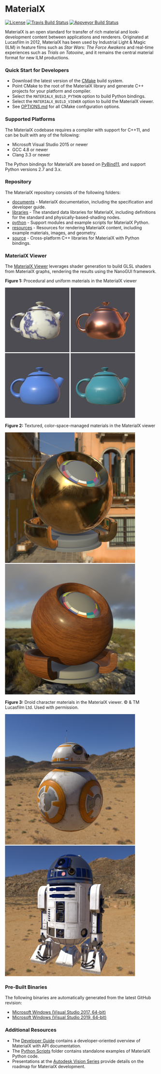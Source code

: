 # MaterialX

[![License](https://img.shields.io/badge/License-Apache%202.0-blue.svg)](https://github.com/materialx/MaterialX/blob/master/LICENSE.txt)
[![Travis Build Status](https://travis-ci.com/materialx/MaterialX.svg?branch=master)](https://travis-ci.com/materialx/MaterialX)
[![Appveyor Build Status](https://ci.appveyor.com/api/projects/status/pmlxnp5m1fve11k0?svg=true)](https://ci.appveyor.com/project/jstone-lucasfilm/materialx)

MaterialX is an open standard for transfer of rich material and look-development content between applications and renderers.  Originated at Lucasfilm in 2012, MaterialX has been used by Industrial Light & Magic (ILM) in feature films such as _Star Wars: The Force Awakens_ and real-time experiences such as _Trials on Tatooine_, and it remains the central material format for new ILM productions.

### Quick Start for Developers

- Download the latest version of the [CMake](https://cmake.org/) build system.
- Point CMake to the root of the MaterialX library and generate C++ projects for your platform and compiler.
- Select the `MATERIALX_BUILD_PYTHON` option to build Python bindings.
- Select the `MATERIALX_BUILD_VIEWER` option to build the MaterialX viewer.
- See [OPTIONS.md](OPTIONS.md) for all CMake configuration options.

### Supported Platforms

The MaterialX codebase requires a compiler with support for C++11, and can be built with any of the following:

- Microsoft Visual Studio 2015 or newer
- GCC 4.8 or newer
- Clang 3.3 or newer

The Python bindings for MaterialX are based on [PyBind11](https://github.com/pybind/pybind11), and support Python versions 2.7 and 3.x.

### Repository

The MaterialX repository consists of the following folders:

- [documents](documents) - MaterialX documentation, including the specification and developer guide.
- [libraries](libraries) - The standard data libraries for MaterialX, including definitions for the standard and physically-based-shading nodes.
- [python](python) - Support modules and example scripts for MaterialX Python.
- [resources](resources) - Resources for rendering MaterialX content, including example materials, images, and geometry.
- [source](source) - Cross-platform C++ libraries for MaterialX with Python bindings.

### MaterialX Viewer

The [MaterialX Viewer](documents/DeveloperGuide/Viewer.md) leverages shader generation to build GLSL shaders from MaterialX graphs, rendering the results using the NanoGUI framework.

**Figure 1:** Procedural and uniform materials in the MaterialX viewer
<p float="left">
  <img src="/documents/Images/MaterialXView_Marble.png" width="213" />
  <img src="/documents/Images/MaterialXView_Copper.png" width="213" /> 
  <img src="/documents/Images/MaterialXView_Plastic.png" width="213" /> 
  <img src="/documents/Images/MaterialXView_Carpaint.png" width="213" /> 
</p>

**Figure 2:** Textured, color-space-managed materials in the MaterialX viewer
<p float="left">
  <img src="/documents/Images/MaterialXView_TiledBrass.png" width="430" />
  <img src="/documents/Images/MaterialXView_TiledWood.png" width="430" /> 
</p>

**Figure 3:** Droid character materials in the MaterialX viewer. © & TM Lucasfilm Ltd. Used with permission.
<p float="left">
  <img src="/documents/Images/MaterialXView_BB8.png" width="430" />
  <img src="/documents/Images/MaterialXView_R2D2.png" width="430" /> 
</p>

### Pre-Built Binaries

The following binaries are automatically generated from the latest GitHub revision:

- [Microsoft Windows (Visual Studio 2017, 64-bit)](https://ci.appveyor.com/api/projects/jstone-lucasfilm/materialx/artifacts/build%2FMaterialX_Windows_VS2017_x64_Python37.zip?job=Environment%3A%20APPVEYOR_BUILD_WORKER_IMAGE%3DVisual%20Studio%202017%2C%20GENERATOR%3DVisual%20Studio%2015%202017%2C%20TOOLSET_NAME%3DVS2017%2C%20ARCH%3Dx64%2C%20PYTHON%3DC%3A%5CPython37-x64%2C%20PYTHON_NAME%3DPython37)
- [Microsoft Windows (Visual Studio 2019, 64-bit)](https://ci.appveyor.com/api/projects/jstone-lucasfilm/materialx/artifacts/build%2FMaterialX_Windows_VS2019_x64_Python38.zip?job=Environment%3A%20APPVEYOR_BUILD_WORKER_IMAGE%3DVisual%20Studio%202019%2C%20GENERATOR%3DVisual%20Studio%2016%202019%2C%20TOOLSET_NAME%3DVS2019%2C%20ARCH%3Dx64%2C%20PYTHON%3DC%3A%5CPython38-x64%2C%20PYTHON_NAME%3DPython38)

### Additional Resources

- The [Developer Guide](http://www.materialx.org/docs/api/index.html) contains a developer-oriented overview of MaterialX with API documentation.
- The [Python Scripts](python/Scripts/README.md) folder contains standalone examples of MaterialX Python code.
- Presentations at the [Autodesk Vision Series](https://area.autodesk.com/blogs/thebuzz/open-source-at-autodesk-materialx/) provide details on the roadmap for MaterialX development.
